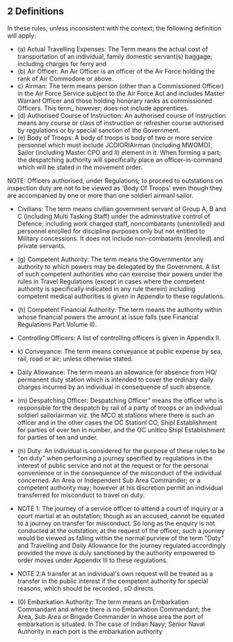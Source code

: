 ## 2 Definitions

In these rules, unless inconsistent with the context; the following definition will apply:

- (a) Actual Travelling Expenses: The Term means the actual cost of transportation of an individual, family domestic servant(s) baggage; including charges for ferry and
- (b) Air Officer: An Air Officer is an officer of the Air Force holding the rank of Air Commodore or above.
- c)  Airman: The term means person (other than a Commissioned Officer) in the Air Force Service subject to the Air Force Act and includes Master Warrant Officer and those holding honorary ranks as commissioned Officers. This term\_ however; does not include apprentices.
- (d) Authorised Course of Instruction: An authorised course of instruction means any course or class of instruction or refresher course authorised by regulations or by special sanction of the Government.
- (e) Body of Troops: A body of troops is body of two or more service personnel which must include JCOIORIAirman (including MWOMO), Sailor (including Master CPO and Il) element in it. When forming a part; the despatching authority will specifically place an officer-in-command which will be stated in the movement order.

NOTE: Officers authorised, under Regulations; to proceed to outstations on inspection duty are not to be viewed as 'Body Of Troops' even though they are accompanied by one or more than one soldierl airmanl sailor.

- Civilians: The term means civilian government servant of Group A, B and C (including Multi Tasking Staff) under the administrative control of Defence; including work charged staff, noncombatants (unenrolled) and personnel enrolled for discipline purposes only but not entitled to Military concessions. It does not include non-combatants (enrolled) and private servants.

- (g) Competent Authority: The term means the Governmentor any authority to which powers may be delegated by the Government. A list of such competent authorities who can exercise their powers under the rules in Travel Regulations (except in cases where the competent authority is specifically indicated in any rule therein) including competent medical authorities is given in Appendix to these regulations.
- (h) Competent Financial Authority: The term means the authority within whose financial powers the amount at issue falls (see Financial Regulations Part Volume II).
- Controlling Officers: A list of controlling officers is given in Appendix II.
- k) Conveyance: The term means conveyance at public expense by sea, rail, road or air; unless otherwise stated.
- Daily Allowance: The term means an allowance for absence from HQ/ permanent duty station which is intended to cover the ordinary daily charges incurred by an individual in consequence of such absence.
- (m) Despatching Officer: Despatching Officer" means the officer who is responsible for the despatch by rail of a party of troops or an individual soldierl sailorlairman viz. the MCO at stations where there is such an officer and in the other cases the OC Stationl CO, Shipl Establishment for parties of over ten in number, and the OC unitlco Shipl Establishment for parties of ten and under.
- (n) Duty: An individual is considered for the purpose of these rules to be "on duty" when performing a journey specified by regulations in the interest of public service and not at the request or for the personal convenience or in the consequence of the misconduct of the individual concerned. An Area or Independent Sub Area Commander; or a competent authority may; however at his discretion permit an individual transferred for misconduct to travel on duty.
- NOTE 1: The journey of a service officer to attend a court of inquiry or a court martial at an outstation; though as an accused, cannot be equated to a journey on transfer for misconduct. So long as the enquiry is not conducted at the outstation; at the request of the officer; such a journey would be viewed as falling within the normal purview of the term "Duty" and Travelling and Daily Allowance for the journey regulated accordingly provided the move is duly sanctioned by the authority empowered to order moves under Appendix Ill to these regulations.
- NOTE 2:A transfer at an individual's own request will be treated as a transfer in the public interest if the competent authority for special reasons, which should be recorded , sO directs.
- (0) Embarkation Authority: The term means an Embarkation Commandant and where there is no Embarkation Commandant; the Area, Sub Area or Brigade Commander in whose area the port of embarkation is situated. In The case of Indian Navy; Senior Naval Authority in each port is the embarkation authority
